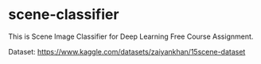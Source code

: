 # scene-classifier

This is Scene Image Classifier for Deep Learning Free Course Assignment.

Dataset: https://www.kaggle.com/datasets/zaiyankhan/15scene-dataset
